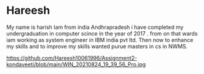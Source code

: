 # Hareesh
My name is harish
Iam from india Andhrapradesh
i have completed my undergraduation in computer scince in the year of 2017 .
from on that wards iam working as system engineer in IBM india pvt ltd.
Then now to enhance my skills and to improve my skills wanted purue masters in cs in NWMS.

https://github.com/Hareesh10061996/Assignment2-kondaveeti/blob/main/WIN_20210824_19_39_56_Pro.jpg